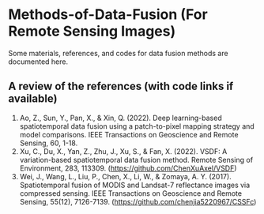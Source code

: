 # Methods-of-Data-Fusion (For Remote Sensing Images)
Some materials, references, and codes for data fusion methods are documented here.

## A review of the references (with code links if available)
1. Ao, Z., Sun, Y., Pan, X., & Xin, Q. (2022). Deep learning-based spatiotemporal data fusion using a patch-to-pixel mapping strategy and model comparisons. IEEE Transactions on Geoscience and Remote Sensing, 60, 1-18.
2. Xu, C., Du, X., Yan, Z., Zhu, J., Xu, S., & Fan, X. (2022). VSDF: A variation-based spatiotemporal data fusion method. Remote Sensing of Environment, 283, 113309. (https://github.com/ChenXuAxel/VSDF)
3. Wei, J., Wang, L., Liu, P., Chen, X., Li, W., & Zomaya, A. Y. (2017). Spatiotemporal fusion of MODIS and Landsat-7 reflectance images via compressed sensing. IEEE Transactions on Geoscience and Remote Sensing, 55(12), 7126-7139. (https://github.com/chenjia5220967/CSSFc)
